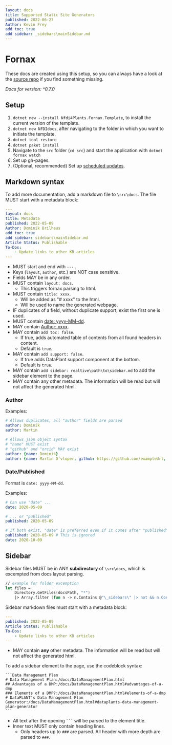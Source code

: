 ```yaml
---
layout: docs
title: Supported Static Site Generators
published: 2022-06-27
Author: Kevin Frey
add toc: true
add sidebar: _sidebars\mainSidebar.md
---
```


# Fornax

These docs are created using this setup, so you can always have a look at the [source repo](https://github.com/nfdi4plants/web-components-docs) if you find something missing.

*Docs for version: ^0.7.0*

## Setup

1. `dotnet new --install Nfdi4Plants.Fornax.Template`, to install the current version of the template.
2. `dotnet new NFDIdocs`, after navigating to the folder in which you want to initiate the template.
3. `dotnet tool restore`
4. `dotnet paket install`
5. Navigate to the `src` folder (`cd src`) and start the application with `dotnet fornax watch`
6. Set up gh-pages.
7. (Optional, recommended) Set up [scheduled updates](/web-components-docs/docs/ScheduledUpdates.html).

## Markdown syntax

To add more documentation, add a markdown file to `\src\docs`. The file MUST start with a metadata block:

<!--used yml here as code language for nice color syntax-->
```yml
---
layout: docs
title: Metadata
published: 2022-05-09
Author: Dominik Brilhaus
add toc: true
add sidebar: sidebars\mainSidebar.md
Article Status: Publishable
To-Dos: 
    - Update links to other KB articles
---
```

- MUST start and end with `---` .
- Keys (`layout`, `author`, etc.) are NOT case sensitive.
- Fields MAY be in any order.
- MUST contain `layout: docs`.
    - This triggers fornax parsing to html.
- MUST contain `title: xxxx`.
    - Will be added as "# xxxx" to the html.
    - Will be used to name the generated webpage.
- IF duplicates of a field, without duplicate support, exist the first one is used.
- MUST contain [date: yyyy-MM-dd](#datepublished).
- MAY contain [Author: xxxx](#author).
- MAY contain `add toc: false`.
    - If true, adds automated table of contents from all found headers in content.
    - Default is `true`.
- MAY contain `add support: false`.
    - If true adds DataPlant support component at the bottom.
    - Default is `true`.
- MAY contain `add sidebar: realtive\path\to\sidebar.md` to add the sidebar element to the page.
- MAY contain any other metadata. The information will be read but will not affect the generated html.

### Author

Examples:

```yml
# Allows duplicates, all "author" fields are parsed
author: Dominik
author: Martin
```

```yml
# Allows json object syntax
# "name" MUST exist
# "github" and "orcid" MAY exist
author: {name: Dominik}
author: {name: Martin D'vloper, github: https://github.com/exampleUrl, orcid: 0000-0000-0000-0000}
```
  
### Date/Published

Format is `date: yyyy-MM-dd`.

Examples:

```yml
# Can use "date" ...
date: 2020-05-09
```

```yml
# ... or "published"
published: 2020-05-09
```

```yml
# If both exist, "date" is preferred even if it comes after "published".
published: 2020-05-09 # This is ignored
date: 2020-10-09
```

## Sidebar

Sidebar files MUST be in ANY **subdirectory** of `\src\docs`, which is excempted from docs layout parsing. 

```fsharp
// example for folder excemption
let files = 
    Directory.GetFiles(docsPath, "*")
    |> Array.filter (fun n -> n.Contains @"\_sidebars\" |> not && n.Contains "/_sidebars/" |> not)
```

Sidebar markdown files must start with a metadata block:

```yml
---
published: 2022-05-09
Article Status: Publishable
To-Dos: 
    - Update links to other KB articles
---
```

- MAY contain **any** other metadata. The information will be read but will not affect the generated html.

To add a sidebar element to the page, use the codeblock syntax:

<pre><code>```Data Management Plan
# Data Management Plan:/docs/DataManagementPlan.html
## Advantages of a DMP:/docs/DataManagementPlan.html#advantages-of-a-dmp
### Elements of a DMP?:/docs/DataManagementPlan.html#elements-of-a-dmp
# DataPLANT's Data Management Plan Generator:/docs/DataManagementPlan.html#dataplants-data-management-plan-generator
```</code></pre>

- All text after the opening <code>```</code> will be parsed to the element title.
- Inner text MUST only contain heading lines.
    - Only headers up to `###` are parsed. All header with more depth are parsed to `###`.
